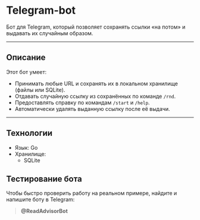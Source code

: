# Telegram-bot

Бот для Telegram, который позволяет сохранять ссылки «на потом» и выдавать их случайным образом.

---

## Описание

Этот бот умеет:

- Принимать любые URL и сохранять их в локальном хранилище (файлы или SQLite).  
- Отдавать случайную ссылку из сохранённых по команде `/rnd`.  
- Предоставлять справку по командам `/start` и `/help`.  
- Автоматически удалять выданную ссылку после её выдачи.

---

## Технологии

- Язык: Go  
- Хранилище:   
  - SQLite 

## Тестирование бота

Чтобы быстро проверить работу на реальном примере, найдите и напишите боту в Telegram:
> **@ReadAdvisorBot**
